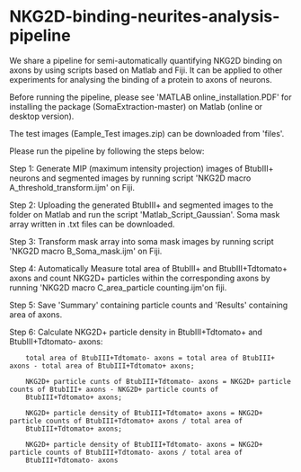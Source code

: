 # NKG2D-binding-neurites-analysis-pipeline

We share a pipeline for semi-automatically quantifying NKG2D binding on axons by using scripts based on Matlab and Fiji. It can be applied to other experiments for analysing the binding of a protein to axons of neurons.

Before running the pipeline, please see 'MATLAB online_installation.PDF' for installing the package (SomaExtraction-master) on Matlab (online or desktop version). 

The test images (Eample_Test images.zip) can be downloaded from 'files'.
 
Please run the pipeline by following the steps below:
 
Step 1: Generate MIP (maximum intensity projection) images of BtubIII+ neurons and segmented images by running script 'NKG2D macro A_threshold_transform.ijm' on Fiji.
 
Step 2: Uploading the generated BtubIII+ and segmented images to the folder on Matlab and run the script 'Matlab_Script_Gaussian'. Soma mask array written in .txt files can be downloaded.

Step 3: Transform mask array into soma mask images by running script 'NKG2D macro B_Soma_mask.ijm' on Fiji.

Step 4: Automatically Measure total area of BtubIII+ and BtubIII+Tdtomato+ axons and count NKG2D+ particles within the corresponding axons by running 'NKG2D macro C_area_particle counting.ijm'on fiji.

Step 5: Save 'Summary' containing particle counts and 'Results' containing area of axons. 

Step 6: Calculate NKG2D+ particle density in BtubIII+Tdtomato+ and BtubIII+Tdtomato- axons: 
        
        total area of BtubIII+Tdtomato- axons = total area of BtubIII+ axons - total area of BtubIII+Tdtomato+ axons; 
        
        NKG2D+ particle cunts of BtubIII+Tdtomato- axons = NKG2D+ particle counts of BtubIII+ axons - NKG2D+ particle counts of 
        BtubIII+Tdtomato+ axons; 
        
        NKG2D+ particle density of BtubIII+Tdtomato+ axons = NKG2D+ particle counts of BtubIII+Tdtomato+ axons / total area of 
        BtubIII+Tdtomato+ axons;
        
        NKG2D+ particle density of BtubIII+Tdtomato- axons = NKG2D+ particle counts of BtubIII+Tdtomato- axons / total area of 
        BtubIII+Tdtomato- axons
 
